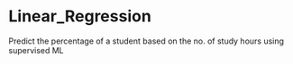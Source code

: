 # Linear_Regression
Predict the percentage of a student based on the no. of study hours using supervised ML
